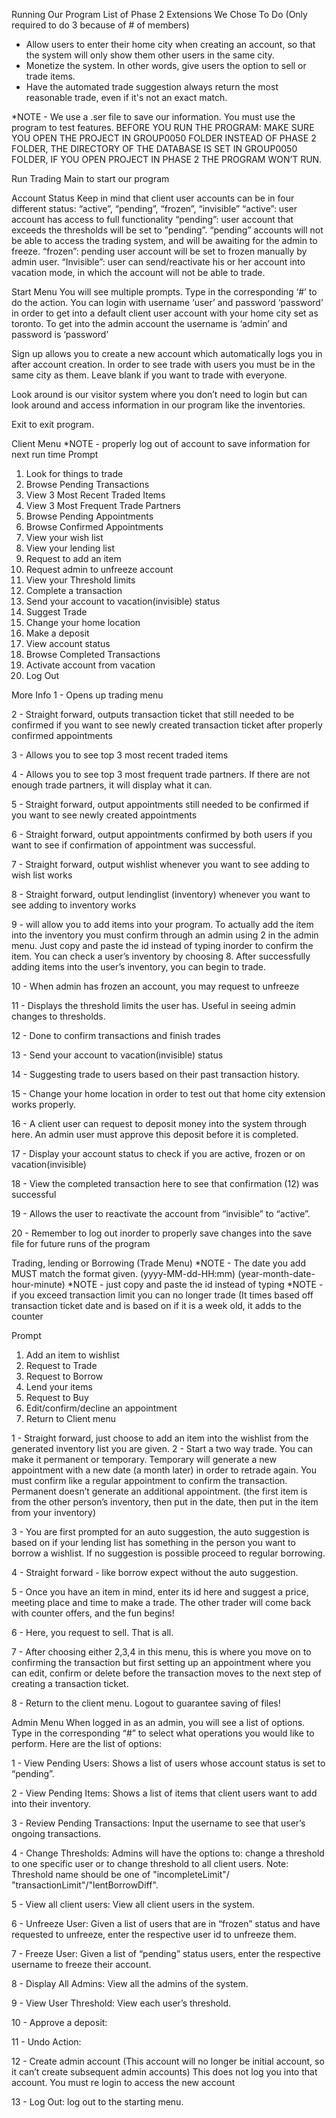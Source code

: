 Running Our Program
List of Phase 2 Extensions We Chose To Do
 (Only required to do 3 because of # of members)
* Allow users to enter their home city when creating an account, so that the system will only show them other users in the same city.
* Monetize the system. In other words, give users the option to sell or trade items.
* Have the automated trade suggestion always return the most reasonable trade, even if it's not an exact match.


*NOTE - We use a .ser file to save our information. You must use the program to test features.
BEFORE YOU RUN THE PROGRAM:
MAKE SURE YOU OPEN THE PROJECT IN GROUP0050 FOLDER INSTEAD OF PHASE 2 FOLDER, THE DIRECTORY OF THE DATABASE IS SET IN GROUP0050 FOLDER, IF YOU OPEN PROJECT IN PHASE 2 THE PROGRAM WON’T RUN.

Run Trading Main to start our program


Account Status
Keep in mind that client user accounts can be in four different status: “active”, “pending”, “frozen”, “invisible”
“active”: user account has access to full functionality
“pending”: user account that exceeds the thresholds will be set to ”pending”. “pending” accounts will not be able to access the trading system, and will be awaiting for the admin to freeze.
“frozen”: pending user account will be set to frozen manually by admin user.
“Invisible”: user can send/reactivate his or her account into vacation mode, in which the account will not be able to trade.


Start Menu
You will see multiple prompts. Type in the corresponding ‘#’ to do the action. 
You can login with username ‘user’ and password ‘password’ in order to get into a default client user account with your home city set as toronto. To get into the admin account the username is ‘admin’ and password is ‘password’


Sign up allows you to create a new account which automatically logs you in after account creation. In order to see trade with users you must be in the same city as them. Leave blank if you want to trade with everyone.


Look around is our visitor system where you don’t need to login but can look around and access information in our program like the inventories.


Exit to exit program.


Client Menu
*NOTE - properly log out of account to save information for next run time
Prompt
1. Look for things to trade
2. Browse Pending Transactions
3. View 3 Most Recent Traded Items
4. View 3 Most Frequent Trade Partners
5. Browse Pending Appointments
6. Browse Confirmed Appointments
7. View your wish list
8. View your lending list
9. Request to add an item
10. Request admin to unfreeze account
11. View your Threshold limits
12. Complete a transaction
13. Send your account to vacation(invisible) status
14. Suggest Trade
15. Change your home location
16. Make a deposit
17. View account status
18. Browse Completed Transactions
19. Activate account from vacation
20. Log Out


More Info
1 - Opens up trading menu


2 - Straight forward, outputs transaction ticket that still needed to be confirmed if you want to see newly created transaction ticket after properly confirmed appointments


3 - Allows you to see top 3 most recent traded items


4 - Allows you to see top 3 most frequent trade partners. If there are not enough trade partners, it will display what it can. 


5 - Straight forward, output appointments still needed to be confirmed if you want to see newly created appointments 


6 - Straight forward, output appointments confirmed by both users if you want to see if confirmation of appointment was successful.


7 - Straight forward, output wishlist whenever you want to see adding to wish list works 


8 -  Straight forward, output lendinglist (inventory) whenever you want to see adding to inventory works 


9 - will allow you to add items into your program. To actually add the item into the inventory you must confirm through an admin using 2 in the admin menu. Just copy and paste the id instead of typing inorder to confirm the item. You can check a user’s inventory by choosing 8. After successfully adding items into the user’s inventory, you can begin to trade. 


10 - When admin has frozen an account, you may request to unfreeze


11 - Displays the threshold limits the user has. Useful in seeing admin changes to thresholds.


12 - Done to confirm transactions and finish trades


13 - Send your account to vacation(invisible) status


14 - Suggesting trade to users based on their past transaction history.


15 - Change your home location in order to test out that home city extension works properly.


16 -  A client user can request to deposit money into the system through here. An admin user must approve this deposit before it is completed.


17 - Display your account status to check if you are active, frozen or on vacation(invisible)


18 - View the completed transaction here to see that confirmation (12) was successful


19 -  Allows the user to reactivate the account from “invisible” to “active”.


20 - Remember to log out inorder to properly save changes into the save file for future runs of the program


Trading, lending or Borrowing (Trade Menu)
*NOTE - The date you add MUST match the format given. (yyyy-MM-dd-HH:mm) 
(year-month-date-hour-minute)
*NOTE - just copy and paste the id instead of typing
*NOTE - if you exceed transaction limit you can no longer trade (It times based off transaction ticket date and is based on if it is a week old, it adds to the counter


Prompt
1. Add an item to wishlist
2. Request to Trade
3. Request to Borrow
4. Lend your items
5. Request to Buy
7. Edit/confirm/decline an appointment
8. Return to Client menu


1 - Straight forward, just choose to add an item into the wishlist from the generated inventory list you are given.
2 - Start a two way trade. You can make it permanent or temporary. Temporary will generate a new appointment with a new date (a month later) in order to retrade again. You must confirm like a regular appointment to confirm the transaction. Permanent doesn’t generate an additional appointment. (the first item is from the other person’s inventory, then put in the date, then put in the item from your inventory) 


3 - You are first prompted for an auto suggestion, the auto suggestion is based on if your lending list has something in the person you want to borrow a wishlist. If no suggestion is possible proceed to regular borrowing. 


4 - Straight forward - like borrow expect without the auto suggestion.


5 - Once you have an item in mind, enter its id here and suggest a price, meeting place and time to make a trade. The other trader will come back with counter offers, and the fun begins!


6 - Here, you request to sell. That is all.


7 - After choosing either 2,3,4 in this menu, this is where you move on to confirming the transaction but first setting up an appointment where you can edit, confirm or delete before the transaction moves to the next step of creating a transaction ticket.


8 - Return to the client menu. Logout to guarantee saving of files!


Admin Menu
When logged in as an admin, you will see a list of options. Type in the corresponding “#” to select what operations you would like to perform. Here are the list of options:


1 - View Pending Users: Shows a list of users whose account status is set to “pending”.


2 - View Pending Items: Shows a list of items that client users want to add into their inventory.


3 - Review Pending Transactions: Input the username to see that user’s ongoing transactions.


4 - Change Thresholds: Admins will have the options to: change a threshold to one specific user or to change threshold to all client users. Note: Threshold name should be one of  "incompleteLimit"/ "transactionLimit"/"lentBorrowDiff".


5 - View all client users: View all client users in the system.


6 - Unfreeze User: Given a list of users that are in “frozen” status and have requested to unfreeze, enter the respective user id to unfreeze them.


7 - Freeze User: Given a list of “pending” status users, enter the respective username to freeze their account.


8 - Display All Admins: View all the admins of the system.


9 - View User Threshold: View each user’s threshold.


10 - Approve a deposit: 


11 - Undo Action:


12 - Create admin account (This account will no longer be initial account, so it can’t create subsequent admin accounts) This does not log you into that account. You must re login to access the new account


13 - Log Out: log out to the starting menu.
